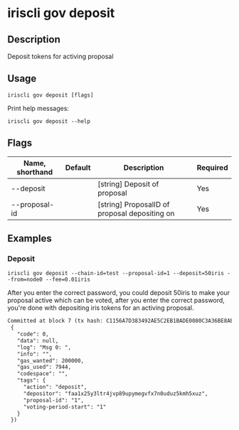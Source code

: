 # iriscli gov deposit

## Description
 
Deposit tokens for activing proposal
 
## Usage
 
```
iriscli gov deposit [flags]
```

Print help messages:

```
iriscli gov deposit --help
```
## Flags
 
| Name, shorthand  | Default                    | Description                                                                                                                                         | Required |
| ---------------- | -------------------------- | --------------------------------------------------------------------------------------------------------------- | ---------- |
| --deposit        |                                       | [string] Deposit of proposal                                                                                                                 | Yes          |
| --proposal-id  |                                       | [string] ProposalID of proposal depositing on                                                                                    | Yes      |
## Examples

### Deposit

```shell
iriscli gov deposit --chain-id=test --proposal-id=1 --deposit=50iris --from=node0 --fee=0.01iris
```

After you enter the correct password, you could deposit 50iris to make your proposal active which can be voted, after you enter the correct password, you're done with depositing iris tokens for an activing proposal.

```txt
Committed at block 7 (tx hash: C1156A7D383492AE5C2EB1BADE0080C3A36BE8AED491DC5B2331056BED5D60DC, response:
 {
   "code": 0,
   "data": null,
   "log": "Msg 0: ",
   "info": "",
   "gas_wanted": 200000,
   "gas_used": 7944,
   "codespace": "",
   "tags": {
     "action": "deposit",
     "depositor": "faa1x25y3ltr4jvp89upymegvfx7n0uduz5kmh5xuz",
     "proposal-id": "1",
     "voting-period-start": "1"
   }
 })
```
